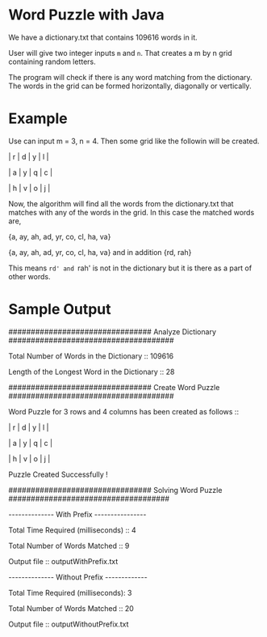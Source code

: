 # Word Puzzle with Java

We have a dictionary.txt that contains 109616 words in it.

User will give two integer inputs `m` and `n`. That creates a m by n grid containing random letters.

The program will check if there is any word matching from the dictionary. The words in the grid can be formed horizontally, diagonally or vertically.

# Example

Use can input m = 3, n = 4. Then some grid like the followin will be created.

| r | d | y | l |

| a | y | q | c | 

| h | v | o | j | 

Now, the algorithm will find all the words from the dictionary.txt that matches with any of the words in the grid. In this case the matched words are,

{a, ay, ah, ad, yr, co, cl, ha, va}

{a, ay, ah, ad, yr, co, cl, ha, va} and in addition {rd, rah}

This means `rd' and `rah' is not in the dictionary but it is there as a part of other words.


# Sample Output

################################ Analyze Dictionary #####################################

Total Number of Words in the Dictionary :: 109616

Length of the Longest Word in the Dictionary :: 28

################################ Create Word Puzzle #####################################

Word Puzzle for 3 rows and 4 columns has been created as follows :: 

| r | d | y | l |

| a | y | q | c | 

| h | v | o | j | 

Puzzle Created Successfully !

################################ Solving Word Puzzle ####################################

-------------- With Prefix ----------------

Total Time Required (milliseconds) :: 4

Total Number of Words Matched :: 9

Output file :: outputWithPrefix.txt

-------------- Without Prefix -------------

Total Time Required (milliseconds): 3

Total Number of Words Matched :: 20

Output file :: outputWithoutPrefix.txt
